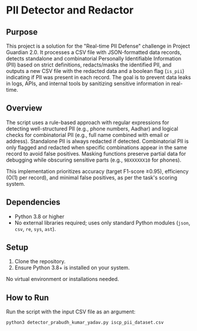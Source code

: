 # PII Detector and Redactor

## Purpose

This project is a solution for the "Real-time PII Defense" challenge in Project Guardian 2.0. It processes a CSV file with JSON-formatted data records, detects standalone and combinatorial Personally Identifiable Information (PII) based on strict definitions, redacts/masks the identified PII, and outputs a new CSV file with the redacted data and a boolean flag (`is_pii`) indicating if PII was present in each record. The goal is to prevent data leaks in logs, APIs, and internal tools by sanitizing sensitive information in real-time.

## Overview

The script uses a rule-based approach with regular expressions for detecting well-structured PII (e.g., phone numbers, Aadhar) and logical checks for combinatorial PII (e.g., full name combined with email or address). Standalone PII is always redacted if detected. Combinatorial PII is only flagged and redacted when specific combinations appear in the same record to avoid false positives. Masking functions preserve partial data for debugging while obscuring sensitive parts (e.g., `98XXXXXX10` for phones).

This implementation prioritizes accuracy (target F1-score ≥0.95), efficiency (O(1) per record), and minimal false positives, as per the task's scoring system.

## Dependencies

- Python 3.8 or higher
- No external libraries required; uses only standard Python modules (`json`, `csv`, `re`, `sys`, `ast`).

## Setup

1. Clone the repository.
2. Ensure Python 3.8+ is installed on your system.

No virtual environment or installations needed.

## How to Run

Run the script with the input CSV file as an argument:

```bash
python3 detector_prabudh_kumar_yadav.py iscp_pii_dataset.csv
```
